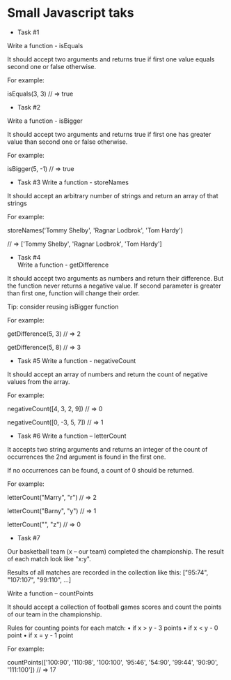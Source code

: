 # Small Javascript taks

+ Task #1

Write a function - isEquals

It should accept two arguments and returns true if first one value equals second one or false otherwise. 

For example: 

isEquals(3, 3) // => true


+ Task #2

Write a function - isBigger

It should accept two arguments and returns true if first one has greater value than second one or false otherwise. 

For example: 

isBigger(5, -1) // => true


+ Task #3
Write a function - storeNames

It should accept an arbitrary number of strings and return an array of that strings

For example: 

storeNames('Tommy Shelby', 'Ragnar Lodbrok', 'Tom Hardy')

// => ['Tommy Shelby', 'Ragnar Lodbrok', 'Tom Hardy']

	
+ Task #4	
Write a function - getDifference

It should accept two arguments as numbers and return their difference. But the function never returns a negative value. If second parameter is greater than first one, function will change their order.

Tip: consider reusing isBigger function 

For example: 

getDifference(5, 3) // => 2

getDifference(5, 8) // => 3


+ Task #5
Write a function - negativeCount

It should accept an array of numbers and return the count of negative values from the array.

For example: 

negativeCount([4, 3, 2, 9])   // => 0

negativeCount([0, -3, 5, 7])  // => 1


+ Task #6
Write a function – letterCount

It accepts two string arguments and returns an integer of the count of occurrences the 2nd argument is found in the first one.

If no occurrences can be found, a count of 0 should be returned.

For example: 

letterCount("Marry", "r") // => 2

letterCount("Barny", "y") // => 1

letterCount("", "z")      // => 0


+ Task #7

Our basketball team (x – our team) completed the championship. The result of each match look like "x:y".

Results of all matches are recorded in the collection like this: ["95:74", "107:107", "99:110", ...]

Write a function – countPoints

It should accept a collection of football games scores and count the points of our team in the championship. 

Rules for counting points for each match:
•	if x > y   - 3 points
•	if x < y   - 0 point
•	if x = y   - 1 point

For example:

countPoints(['100:90', '110:98', '100:100', '95:46', '54:90', '99:44', '90:90', '111:100']) // => 17
